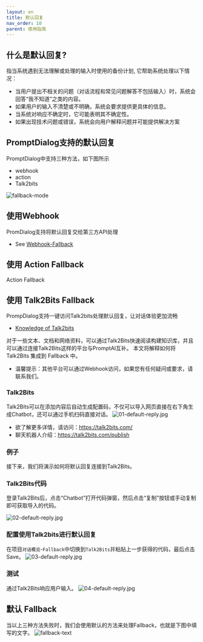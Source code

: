 ```yaml
---
layout: en
title: 默认回复
nav_order: 10
parent: 使用指南
---
```


## 什么是默认回复?

指当系统遇到无法理解或处理的输入时使用的备份计划, 它帮助系统处理以下情况：

- 当用户提出不相关的问题（对话流程和常见问题解答不包括输入）时，系统会回答“我不知道”之类的内容。
- 如果用户的输入不清楚或不明确，系统会要求提供更具体的信息。
- 当系统对响应不确定时，它可能表明其不确定性。
- 如果出现技术问题或错误，系统会向用户解释问题并可能提供解决方案

## PromptDialog支持的默认回复
PromptDialog中支持三种方法，如下图所示
- webhook
- action
- Talk2bits

![fallback-mode](/assets/images/tutorial/fallback-mode.jpg)


## 使用Webhook 
PromDialog支持将默认回复交给第三方API处理

- See [Webhook-Fallback](/docs/webhook/03-webhook/)

## 使用 Action Fallback
Action Fallback

## 使用 Talk2Bits Fallback
PrompDialog支持一键访问Talk2bits处理默认回复，让对话体验更加流畅
- [Knowledge of Talk2bits](/docs/knowledge_base/)

对于一些文本、文档和网络资料，可以通过Talk2Bits快速阅读构建知识库，并且可以通过连接Talk2Bits这样的平台与PromptAI互补。
本文将解释如何将 Talk2Bits 集成到 Fallback 中。

* 温馨提示：其他平台可以通过Webhook访问，如果您有任何疑问或要求，请联系我们。

### Talk2Bits

Talk2Bits可以在添加内容后自动生成配置码，不仅可以导入网页直接在右下角生成Chatbot，还可以通过手机扫码直接对话。
![01-default-reply.jpg](/assets/images/default_reply/01-default-reply.jpg)

* 欲了解更多详情，请访问：https://talk2bits.com/
* 聊天机器人介绍：https://talk2bits.com/publish

### 例子
接下来，我们将演示如何将默认回复连接到Talk2Bits。

### Talk2Bits代码

登录Talk2Bits后，点击“Chatbot”打开代码弹窗，然后点击“复制”按钮或手动复制即可获取导入的代码。

![02-default-reply.jpg](/assets/images/default_reply/02-default-reply.jpg)

### 配置使用Talk2bits进行默认回复

在项目`对话概览`-`Fallback`中切换到`Talk2Bits`并粘贴上一步获得的代码，最后点击Save。
![03-default-reply.jpg](/assets/images/default_reply/03-default-reply.jpg)

### 测试
通过Talk2Bits响应用户输入。
![04-default-reply.jpg](/assets/images/tutorial/fallback_talk2bits_result.jpg)

## 默认 Fallback
当以上三种方法失败时，我们会使用默认的方法来处理Fallback，也就是下图中填写的文字。
![fallback-text](/assets/images/tutorial/fallback-text.jpg)